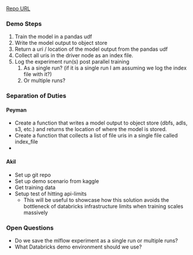 [Repo URL](https://github.com/akilthms/mlflow-registry-workaround)

### Demo Steps


1. Train the model in a pandas udf
2. Write the model output to object store
3. Return a uri / location of the model output from the pandas udf
4. Collect all uris in the driver node as an index file.
5. Log the experiment run(s) post parallel training 
   1. As a single run? (if it is a single run I am assuming we log the index file with it?)
   2. Or multiple runs?

### Separation of Duties
#### Peyman
* Create a function that writes a model output 
to object store (dbfs, adls, s3, etc.) and returns
the location of where the model is stored.
* Create a function that collects a list of file uris 
in a single file called index_file
* 
#### Akil
* Set up git repo
* Set up demo scenario from kaggle 
* Get training data
* Setup test of hitting api-limits
  * This will be useful to showcase how this solution avoids 
  the bottleneck of databricks infrastructure limits when training scales massively
### Open Questions
* Do we save the mlflow experiment as a single run or multiple runs?
* What Databricks demo environment should we use?